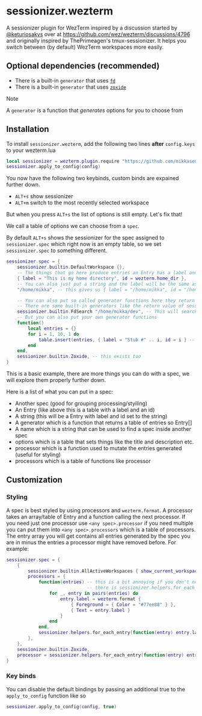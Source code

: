# sessionizer.wezterm
A sessionizer plugin for WezTerm inspired by a discussion started by [@keturiosakys](https://github.com/keturiosakys) over at https://github.com/wez/wezterm/discussions/4796 and originally inspired by ThePrimeagen's tmux-sessionizer. It helps you switch between (by default) WezTerm workspaces more easily.

## Optional dependencies (recommended)
* There is a built-in `generator` that uses [`fd`](https://github.com/sharkdp/fd)
* There is a built-in `generator` that uses [`zoxide`]([zoxide](https://github.com/ajeetdsouza/zoxide))

> [!NOTE]
> A `generator` is a function that _generates_ options for you to choose from

## Installation
To install `sessionizer.wezterm`, add the following two lines __after__ `config.keys` to your wezterm.lua
```lua
local sessionizer = wezterm.plugin.require "https://github.com/mikkasendke/sessionizer.wezterm"
sessionizer.apply_to_config(config)
```
You now have the following two keybinds, custom binds are expained further down.
 * `ALT+s` show sessionizer
 * `ALT+m` switch to the most recently selected workspace

But when you press `ALT+s` the list of options is still empty. Let's fix that!

We call a table of options we can choose from a `spec`.

By default `ALT+s` shows the sessionizer for the spec assigned to `sessionizer.spec` which right now is an empty table, so we set `sessionizer.spec` to something different.
```lua
sessionizer.spec = {
    sessionizer.builtin.DefaultWorkspace {},
    -- The things that go here produce entries an Entry has a label and an id, by default the id is assumed to be a path.
    { label = "This is my home directory", id = wezterm.home_dir },
    -- You can also just put a string and the label will be the same as the path.
    "/home/mikka", -- this gives us { label = "/home/mikka", id = "/home/mikka" }

    -- You can also put so called generator functions here they return a table of entries
    -- There are some built-in generators like the return value of sessionizer.FdSearch
    sessionizer.builtin.FdSearch "/home/mikka/dev", -- This will search for git repositories in the specified directory
    -- But you can also put your own generator functions
    function()
        local entries = {}
        for i = 1, 10, 1 do
            table.insert(entries, { label = "Stub #" .. i, id = i } -- Note that i as the path for the workspace won't work 
        end
    end,
    sessionizer.builtin.Zoxide, -- this exists too
}
```
This is a basic example, there are more things you can do with a spec, we will explore them properly further down.

Here is a list of what you can put in a spec:
* Another spec (good for grouping processing/styiling)
* An Entry (like above this is a table with a label and an id)
* A string (this will be a Entry with label and id set to the string)
* A generator which is a function that returns a table of entries so Entry[]
* A name which is a string that can be used to find a spec inside another spec
* options which is a table that sets things like the title and description etc.
* processor which is a function used to mutate the entries generated (useful for styling)
* processors which is a table of functions like processor

## Customization
### Styling
A spec is best styled by using processors and `wezterm.format`. A processor takes an array/table of Entry and a function calling the next processor.
If you need just one processor use `<any spec>.processor` if you need multiple you can put them into `<any spec>.processors` which is a table of processors.
The entry array you will get contains all entries generated by the spec you are in minus the entries a processor might have removed before.
For example:

```lua
sessionizer.spec = {
    {
        sessionizer.builtin.AllActiveWorkspaces { show_current_workspace = true, show_default_workspace = false, },
        processors = {
            function(entries) -- this is a bit annoying if you don't need the context of other entries so just
                              -- there is sessionizer.helpers.for_each_entry which is shown below
                for _, entry in pairs(entries) do
                    entry.label = wezterm.format {
                        { Foreground = { Color = "#77ee88" } },
                        { Text = entry.label }
                    }
                end
            end,
            sessionizer.helpers.for_each_entry(function(entry) entry.label = "active: " .. entry.label end),
        },
    },
    sessionizer.builtin.Zoxide,
    processor = sessionizer.helpers.for_each_entry(function(entry) entry.label = entry.label:gsub(wezterm.home_dir, "~") end)
}
```
### Key binds
You can disable the default bindings by passing an additional true to the `apply_to_config` function like so
```lua
sessionizer.apply_to_config(config, true)
```
